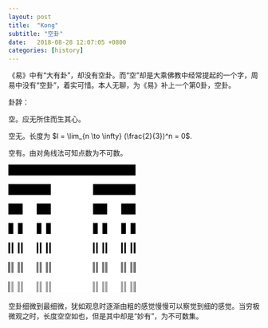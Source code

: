 ```yaml
---
layout: post
title:  "Kong"
subtitle: "空卦"
date:   2018-08-28 12:07:05 +0800
categories: [history]
---
```


《易》中有“大有卦”，却没有空卦。而“空”却是大乘佛教中经常提起的一个字，周易中没有“空卦”，着实可惜。本人无聊，为《易》补上一个第0卦，空卦。

卦辞：

空。应无所住而生其心。

空无。长度为 $l = \lim_{n \to \infty} (\frac{2}{3})^n = 0$.

空有。由对角线法可知点数为不可数。

![](/images/kong.png)

空卦细微到最细微，犹如观息时逐渐由粗的感觉慢慢可以察觉到细的感觉。当穷极微观之时，长度空空如也，但是其中却是“妙有”，为不可数集。